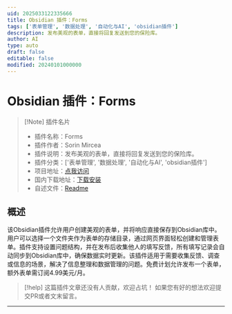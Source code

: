 ```yaml
---
uid: 2025033122335666
title: Obsidian 插件：Forms
tags: ['表单管理', '数据处理', '自动化与AI', 'obsidian插件']
description: 发布美观的表单，直接将回复发送到您的保险库。
author: AI
type: auto
draft: false
editable: false
modified: 20240101000000
---
```


# Obsidian 插件：Forms

> [!Note] 插件名片
> - 插件名称：Forms
> - 插件作者：Sorin Mircea
> - 插件说明：发布美观的表单，直接将回复发送到您的保险库。
> - 插件分类：['表单管理', '数据处理', '自动化与AI', 'obsidian插件']
> - 项目地址：[点我访问](https://github.com/sorinmircea/obsidian-forms-plugin)
> - 国内下载地址：[下载安装](https://pkmer.cn/products/plugin/pluginMarket/?forms)
> - 自述文件：[Readme](https://ghproxy.net/https://raw.githubusercontent.com/sorinmircea/obsidian-forms-plugin/main/README.md)



## 概述

该Obsidian插件允许用户创建美观的表单，并将响应直接保存到Obsidian库中。用户可以选择一个文件夹作为表单的存储目录，通过网页界面轻松创建和管理表单。插件支持设置问题结构，并在发布后收集他人的填写反馈，所有填写记录会自动同步到Obsidian库中，确保数据实时更新。该插件适用于需要收集反馈、调查或信息的场景，解决了信息整理和数据管理的问题。免费计划允许发布一个表单，额外表单需订阅4.99美元/月。


> [!help] 
> 这篇插件文章还没有人贡献，欢迎占坑！
> 如果您有好的想法欢迎提交PR或者文末留言。
> 

---



